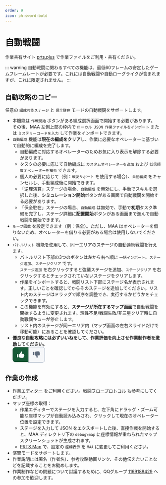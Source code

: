 ```yaml
---
order: 9
icon: ph:sword-bold
---
```


# 自動戦闘

作業共有サイト [prts.plus](https://prts.plus) で作業ファイルをご利用・共有ください。

::: warning
自動戦闘に関わるすべての機能は、最低60フレームの安定したゲームフレームレートが必要です。これには自動戦闘や自動ローグライクが含まれますが、これに限定されません。
:::

## 自動攻略のコピー

任意の `編成可能ステージ` と `保全駐在` モードの自動戦闘をサポートします。

- 本機能は `作戦開始` ボタンがある編成選択画面で開始する必要があります。  
  その後、MAA 左側上部の枠内で `ローカル JSON 作業ファイルをインポート` または `ミステリーコードを入力` して作業をインポートできます。
- `自動編成` 機能は**現在の編成をクリア**し、作業に必要なオペレーターに基づいて自動的に編成を完了します。
  - 自動編成に対応するオペレーターのためお気に入り表示を解除する必要があります。
  - タスクの必要に応じて自動編成に `カスタムオペレーターを追加` および `低信頼度オペレーターを補充` できます。
  - 個人の必要に応じて（例：`戦友サポート` を使用する場合）、`自動編成` をキャンセルし、手動編成後に開始できます。
  - 「逆理演算」ステージの場合、`自動編成` を無効にし、手動でスキルを選択した後、**シミュレーション開始**ボタンがある画面で自動戦闘を開始する必要があります。
  - 「保全駐在」ステージの場合、`自動編成` は無効で、手動で**初期**タスク準備を完了し、ステージ詳細に**配置開始**ボタンがある画面まで進んで自動戦闘を開始できます。
- `ループ回数` を設定できます（例：保全）。ただし、MAA はオペレーターを借りないため、オペレーターを借りる必要がある場合は使用しないでください。
- `バトルリスト` 機能を使用して、同一エリアのステージの自動連続戦闘を行えます。
  - バトルリスト下部の3つのボタンは左から右へ順に `一括インポート`、`ステージ追加`、`ステージクリア` です。  
    `ステージ追加` を右クリックすると強襲ステージを追加、`ステージクリア` を右クリックするとチェックされていないステージをクリアします。
  - 作業をインポートすると、戦闘リスト下部にステージ名が表示されます。正しいことを確認してからそのステージを追加してください。リスト内のステージはドラッグで順序を調整でき、実行するかどうかをチェックできます。
  - この機能を有効にすると、**ステージが所在するマップ画面**で自動戦闘を開始するように変更されます。理性不足/戦闘失敗/非三星クリア時に自動戦闘キューが停止します。
  - リスト内のステージが同一エリア内（マップ画面の左右スライドだけで移動可能）にあることを確認してください。
- **優良な自動攻略には必ずいいねをして、作業評価を向上させ作業制作者を激励してください。**  
  ![image](/images/zh-cn/copilot-click-like.png)

## 作業の作成

- [作業エディター](https://prts.plus/create) をご利用ください。[戦闘フロープロトコル](../../protocol/copilot-schema.md) も参考にしてください。
- マップ座標の取得：
  - 作業エディターでステージを入力すると、左下角にドラッグ・ズーム可能な座標マップが自動読み込みされ、クリックして現在のオペレーター位置を設定できます。
  - ステージを入力して JSON をエクスポートした後、直接作戦を開始すると、MAA ディレクトリ下の `debug\map` に座標情報が重ねられたマップスクリーンショットが生成されます。
  - [PRTS.Map](https://map.ark-nights.com/areas) で、設定の `座標表示` を `MAA` に変更してご利用ください。
- 演習モードをサポートします。
- 作業説明には署名（作者名）、参考攻略動画リンク、その他伝えたいことなどを記載することをお勧めします。
- 作業制作などの問題について討議するために、QQグループ [1169188429](https://jq.qq.com/?_wv=1027&k=QZcGcJ9G) への参加を歓迎します。
